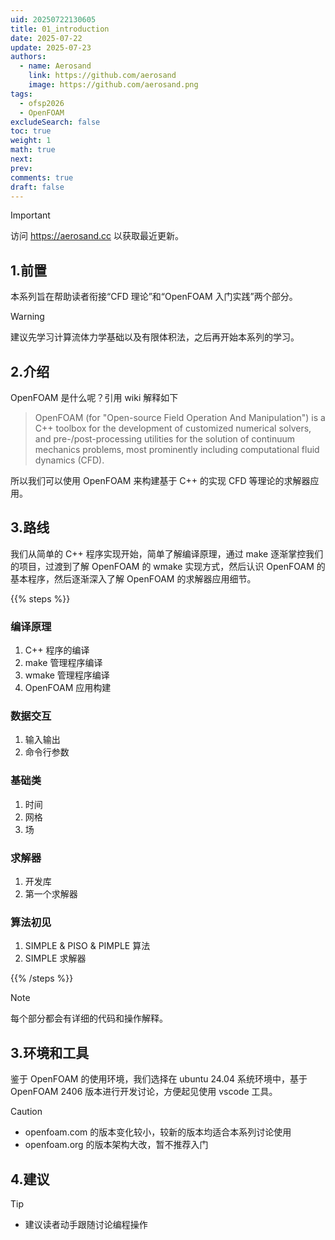 ```yaml
---
uid: 20250722130605
title: 01_introduction
date: 2025-07-22
update: 2025-07-23
authors:
  - name: Aerosand
    link: https://github.com/aerosand
    image: https://github.com/aerosand.png
tags:
  - ofsp2026
  - OpenFOAM
excludeSearch: false
toc: true
weight: 1
math: true
next: 
prev: 
comments: true
draft: false
---
```


> [!important]
> 访问 https://aerosand.cc 以获取最近更新。

## 1.前置

本系列旨在帮助读者衔接“CFD 理论”和“OpenFOAM 入门实践”两个部分。

> [!warning]
> 建议先学习计算流体力学基础以及有限体积法，之后再开始本系列的学习。

## 2.介绍

OpenFOAM 是什么呢？引用 wiki 解释如下

> OpenFOAM (for "Open-source Field Operation And Manipulation") is a C++ toolbox for the development of customized numerical solvers, and pre-/post-processing utilities for the solution of continuum mechanics problems, most prominently including computational fluid dynamics (CFD).

所以我们可以使用 OpenFOAM 来构建基于 C++ 的实现 CFD 等理论的求解器应用。

## 3.路线

我们从简单的 C++ 程序实现开始，简单了解编译原理，通过 make 逐渐掌控我们的项目，过渡到了解 OpenFOAM 的 wmake 实现方式，然后认识 OpenFOAM 的基本程序，然后逐渐深入了解 OpenFOAM 的求解器应用细节。

{{% steps %}}

### 编译原理

1. C++ 程序的编译
2. make 管理程序编译
3. wmake 管理程序编译
4. OpenFOAM 应用构建

### 数据交互

1. 输入输出
2. 命令行参数

### 基础类

1. 时间
2. 网格
3. 场

### 求解器

1. 开发库
2. 第一个求解器

### 算法初见

1. SIMPLE & PISO & PIMPLE 算法
2. SIMPLE 求解器

{{% /steps %}}

> [!note]
> 每个部分都会有详细的代码和操作解释。


## 3.环境和工具

鉴于 OpenFOAM 的使用环境，我们选择在 ubuntu 24.04 系统环境中，基于 OpenFOAM 2406 版本进行开发讨论，方便起见使用 vscode 工具。

> [!caution]
> - openfoam.com 的版本变化较小，较新的版本均适合本系列讨论使用
> - openfoam.org 的版本架构大改，暂不推荐入门


## 4.建议

> [!tip]
> - 建议读者动手跟随讨论编程操作

